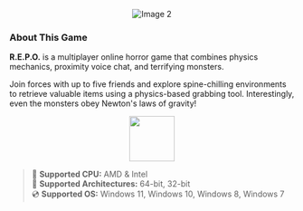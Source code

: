 <div align="center">
   
  ![Image 2](https://github.com/user-attachments/assets/cfc0ba56-9a20-4cca-a9cb-b43e739c18d9)
</div>

### About This Game

**R.E.P.O.** is a multiplayer online horror game that combines physics mechanics, proximity voice chat, and terrifying monsters.

Join forces with up to five friends and explore spine-chilling environments to retrieve valuable items using a physics-based grabbing tool. Interestingly, even the monsters obey Newton's laws of gravity!

<div align="center">
  <a href="https://anysoftdownload.com/">
    <img src="https://github.com/user-attachments/assets/68f834d0-91fd-42b6-b208-8e0bbe2a5512" height="80">
  </a>
</div>

> 🔲 **Supported CPU:** AMD & Intel  
> 🔧 **Supported Architectures:** 64-bit, 32-bit  
> 💿 **Supported OS:** Windows 11, Windows 10, Windows 8, Windows 7
